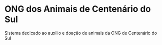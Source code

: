 # ONG dos Animais de Centenário do Sul
Sistema dedicado ao auxilio e doação de animais da ONG de Centenário do Sul
